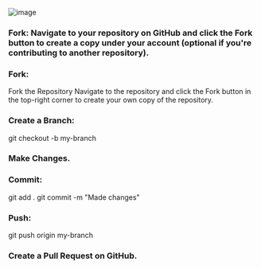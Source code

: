 ![image](https://github.com/user-attachments/assets/8a11a036-7e94-4253-9e41-7f60ec59953f)

### Fork: Navigate to your repository on GitHub and click the Fork button to create a copy under your account (optional if you're contributing to another repository).

### Fork:
 Fork the Repository
Navigate to the repository and click the Fork button in the top-right corner to create your own copy of the repository.

### Create a Branch:
git checkout -b my-branch

### Make Changes.

### Commit:
git add .
git commit -m "Made changes"

### Push:
git push origin my-branch

### Create a Pull Request on GitHub.
